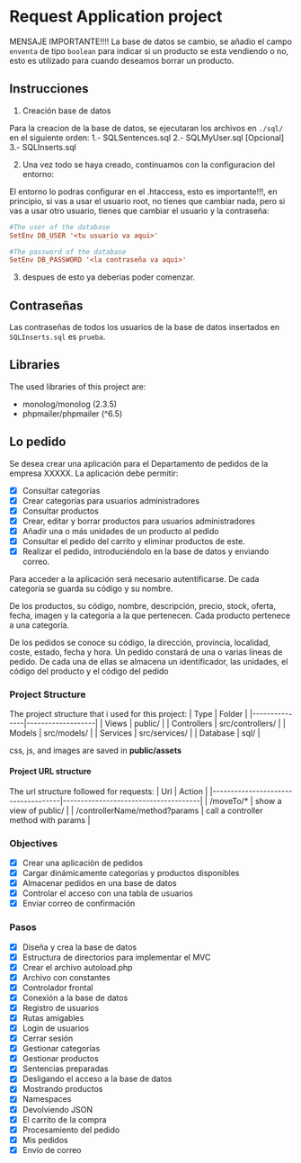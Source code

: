 # Request Application project
MENSAJE IMPORTANTE!!!!
La base de datos se cambio, se añadio el campo `enventa` de tipo `boolean` para indicar si un producto se esta vendiendo o no, esto es utilizado para cuando deseamos borrar un producto.

## Instrucciones
 1. Creación base de datos

Para la creacion de la base de datos, se ejecutaran los archivos en `./sql/` en el siguiente orden:
    1.- SQLSentences.sql
    2.- SQLMyUser.sql [Opcional]
    3.- SQLInserts.sql

 2. Una vez todo se haya creado, continuamos con la configuracion del entorno:

 El entorno lo podras configurar en el .htaccess, esto es importante!!!, en principio, si vas a usar el usuario root, no tienes que cambiar nada, pero si vas a usar otro usuario, tienes que cambiar el usuario y la contraseña:
```ini
#The user of the database
SetEnv DB_USER '<tu usuario va aqui>'

#The password of the database
SetEnv DB_PASSWORD '<la contraseña va aqui>'
```
 3. despues de esto ya deberias poder comenzar.

## Contraseñas
Las contraseñas de todos los usuarios de la base de datos insertados en `SQLInserts.sql` es `prueba`.

## Libraries
The used libraries of this project are:
- monolog/monolog (2.3.5)
- phpmailer/phpmailer (^6.5)

## Lo pedido
Se desea crear una aplicación para el Departamento de pedidos de la empresa XXXXX.
La aplicación debe permitir:
- [x] Consultar categorías 
- [x] Crear categorías para usuarios administradores
- [x] Consultar productos
- [x] Crear, editar y borrar productos para usuarios administradores
- [x] Añadir una o más unidades de un producto al pedido
- [x] Consultar el pedido del carrito y eliminar productos de este.
- [x] Realizar el pedido, introduciéndolo en la base de datos y enviando correo.

Para acceder a la aplicación será necesario autentificarse.
De cada categoría se guarda su código y su nombre. 

De los productos, su código, nombre, descripción, precio, stock, oferta, fecha, imagen y la categoría a la 
que pertenecen. Cada producto pertenece a una categoría.

De los pedidos se conoce su código, la dirección, provincia, localidad, coste, estado, fecha y hora. Un 
pedido constará de una o varias líneas de pedido. De cada una de ellas se almacena un identificador, las 
unidades, el código del producto y el código del pedido

### Project Structure
The project structure that i used for this project:
| Type          | Folder            |
|---------------|-------------------|
| Views         | public/           |
| Controllers   | src/controllers/  |
| Models        | src/models/       |
| Services      | src/services/     |
| Database      | sql/              |

css, js, and images are saved in **public/assets**

#### Project URL structure
The url structure followed for requests:
| Url                                | Action                               |
|------------------------------------|--------------------------------------|
| /moveTo/*                          | show a view of public/               |
| /controllerName/method?params      | call a controller method with params |

### Objectives
- [X] Crear una aplicación de pedidos
- [X] Cargar dinámicamente categorías y productos disponibles
- [X] Almacenar pedidos en una base de datos
- [X] Controlar el acceso con una tabla de usuarios
- [X] Enviar correo de confirmación

### Pasos
- [X] Diseña y crea la base de datos
- [X] Estructura de directorios para implementar el MVC
- [X] Crear el archivo autoload.php
- [X] Archivo con constantes
- [X] Controlador frontal
- [X] Conexión a la base de datos
- [X] Registro de usuarios
- [X] Rutas amigables
- [X] Login de usuarios
- [X] Cerrar sesión
- [X] Gestionar categorías
- [X] Gestionar productos
- [X] Sentencias preparadas
- [X] Desligando el acceso a la base de datos
- [X] Mostrando productos
- [X] Namespaces
- [X] Devolviendo JSON
- [X] El carrito de la compra
- [X] Procesamiento del pedido
- [X] Mis pedidos
- [X] Envío de correo
